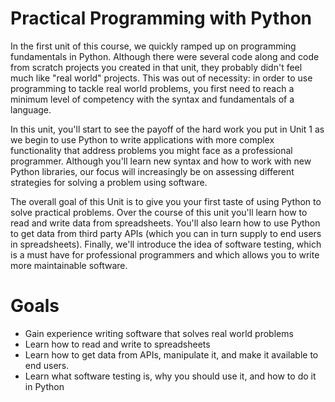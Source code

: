 [//]: <> (author: Benjamin White)
[//]: <> (type: intro)

# Practical Programming with Python

In the first unit of this course, we quickly ramped up on programming fundamentals in Python. Although there were several code along and code from scratch projects you created in that unit, they probably didn't feel much like "real world" projects. This was out of necessity: in order to use programming to tackle real world problems, you first need to reach a minimum level of competency with the syntax and fundamentals of a language. 

In this unit, you'll start to see the payoff of the hard work you put in Unit 1 as we begin to use Python to write applications with more complex functionality that address problems you might face as a professional programmer. Although you'll learn new syntax and how to work with new Python libraries, our focus will increasingly be on assessing different strategies for solving a problem using software. 

The overall goal of this Unit is to give you your first taste of using Python to solve practical problems. Over the course of this unit you'll learn how to read and write data from spreadsheets. You'll also learn how to use Python to get data from third party APIs (which you can in turn supply to end users in spreadsheets). Finally, we'll introduce the idea of software testing, which is a must have for professional programmers and which allows you to write more maintainable software.

# Goals

*   Gain experience writing software that solves real world problems
*   Learn how to read and write to spreadsheets
*   Learn how to get data from APIs, manipulate it, and make it available to end users.
*   Learn what software testing is, why you should use it, and how to do it in Python
